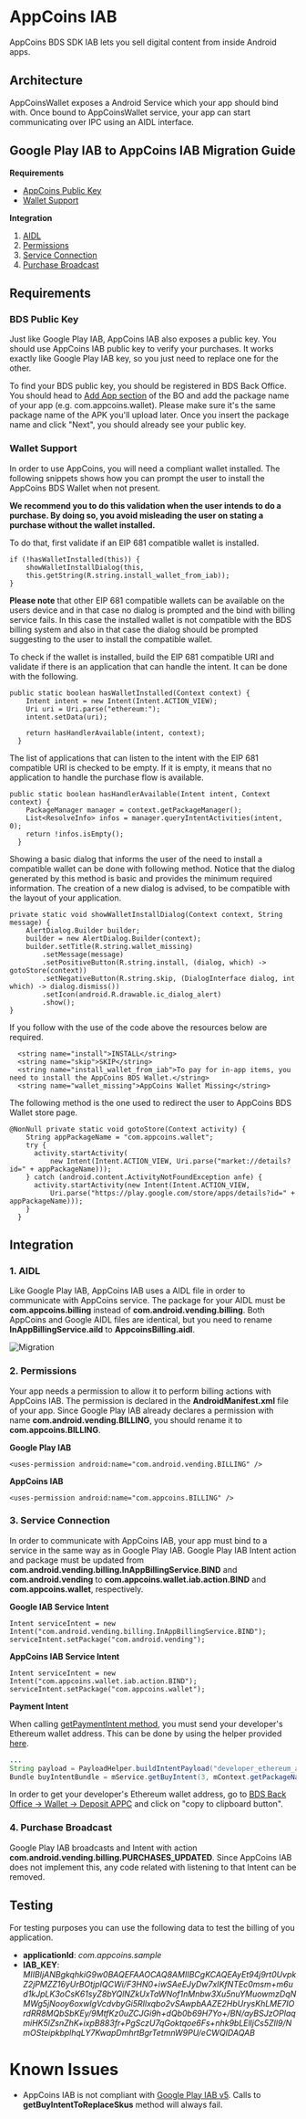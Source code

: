 # AppCoins IAB
AppCoins BDS SDK IAB lets you sell digital content from inside Android apps.


## Architecture
AppCoinsWallet exposes a Android Service which your app should bind with. Once bound to AppCoinsWallet service, your app can start communicating over IPC using an AIDL interface.

## Google Play IAB to AppCoins IAB Migration Guide

**Requirements**
* [AppCoins Public Key](#appcoins-public-key)
* [Wallet Support](#wallet-support)

**Integration**
1. [AIDL](#1-aidl)
2. [Permissions](#2-permissions)
3. [Service Connection](#3-service-connection)
4. [Purchase Broadcast](#4-purchase-broadcast)

## Requirements
### BDS Public Key

Just like Google Play IAB, AppCoins IAB also exposes a public key. You should use AppCoins IAB public key to verify your purchases. It works exactly like Google Play IAB key, so you just need to replace one for the other.

To find your BDS public key, you should be registered in BDS Back Office. You should head to [Add App section](https://developers.blockchainds.com/myApps/upload/publicKey) of the BO and add the package name of your app (e.g. com.appcoins.wallet). Please make sure it's the same package name of the APK you'll upload later. Once you insert the package name and click "Next", you should already see your public key.

### Wallet Support

In order to use AppCoins, you will need a compliant wallet installed. The following snippets shows how you can prompt the user to install the AppCoins BDS Wallet when not present.
 
**We recommend you to do this validation when the user intends to do a purchase. By doing so, you avoid misleading the user on stating a purchase without the wallet installed.**

To do that, first validate if an EIP 681 compatible wallet is installed.
```
if (!hasWalletInstalled(this)) {
    showWalletInstallDialog(this,
    this.getString(R.string.install_wallet_from_iab));
}
```
**Please note** that other EIP 681 compatible wallets can be available on the users device and in that case no dialog is prompted and the bind with billing service fails. In this case the installed wallet is not compatible with the BDS billing system and also in that case the dialog should be prompted suggesting to the user to install the compatible wallet.

To check if the wallet is installed, build the EIP 681 compatible URI and validate if there is an application that can handle the intent.
It can be done with the following.
```
public static boolean hasWalletInstalled(Context context) {
    Intent intent = new Intent(Intent.ACTION_VIEW);
    Uri uri = Uri.parse("ethereum:");
    intent.setData(uri);

    return hasHandlerAvailable(intent, context);
  }
```

The list of applications that can listen to the intent with the EIP 681 compatible URI is checked to be empty. If it is empty, it means that no application to handle the purchase flow is available.
```
public static boolean hasHandlerAvailable(Intent intent, Context context) {
    PackageManager manager = context.getPackageManager();
    List<ResolveInfo> infos = manager.queryIntentActivities(intent, 0);
    return !infos.isEmpty();
  }
```

Showing a basic dialog that informs the user of the need to install a compatible wallet can be done with following method. Notice that the dialog generated by this method is basic and provides the minimum required information. The creation of a new dialog is advised, to be compatible with the layout of your application.

```
private static void showWalletInstallDialog(Context context, String message) {
    AlertDialog.Builder builder;
    builder = new AlertDialog.Builder(context);
    builder.setTitle(R.string.wallet_missing)
        .setMessage(message)
        .setPositiveButton(R.string.install, (dialog, which) -> gotoStore(context))
        .setNegativeButton(R.string.skip, (DialogInterface dialog, int which) -> dialog.dismiss())
        .setIcon(android.R.drawable.ic_dialog_alert)
        .show();
}
```
If you follow with the use of the code above the resources below are required.
```
  <string name="install">INSTALL</string>
  <string name="skip">SKIP</string>
  <string name="install_wallet_from_iab">To pay for in-app items, you need to install the AppCoins BDS Wallet.</string>
  <string name="wallet_missing">AppCoins Wallet Missing</string>
```

The following method is the one used to redirect the user to AppCoins BDS Wallet store page. 
```
@NonNull private static void gotoStore(Context activity) {
    String appPackageName = "com.appcoins.wallet";
    try {
      activity.startActivity(
          new Intent(Intent.ACTION_VIEW, Uri.parse("market://details?id=" + appPackageName)));
    } catch (android.content.ActivityNotFoundException anfe) {
      activity.startActivity(new Intent(Intent.ACTION_VIEW,
          Uri.parse("https://play.google.com/store/apps/details?id=" + appPackageName)));
    }
  }
```
## Integration
### 1. AIDL

Like Google Play IAB, AppCoins IAB uses a AIDL file in order to communicate with AppCoins service. The package for your AIDL must be **com.appcoins.billing** instead of **com.android.vending.billing**. Both AppCoins and Google AIDL files are identical, but you need to rename **InAppBillingService.aild** to **AppcoinsBilling.aidl**.

![Migration](docs/aidl-migration.png)

### 2. Permissions

Your app needs a permission to allow it to perform billing actions with AppCoins IAB. The permission is declared in the **AndroidManifest.xml** file of your app. Since Google Play IAB already declares a permission with name **com.android.vending.BILLING**, you should rename it to **com.appcoins.BILLING**.


**Google Play IAB**

	<uses-permission android:name="com.android.vending.BILLING" />

**AppCoins IAB**

	<uses-permission android:name="com.appcoins.BILLING" />

### 3. Service Connection

In order to communicate with AppCoins IAB, your app must bind to a service in the same way as in Google Play IAB. Google Play IAB Intent action and package must be updated from **com.android.vending.billing.InAppBillingService.BIND** and **com.android.vending** to **com.appcoins.wallet.iab.action.BIND** and **com.appcoins.wallet**, respectively.


**Google IAB Service Intent**

	Intent serviceIntent = new Intent("com.android.vending.billing.InAppBillingService.BIND");
	serviceIntent.setPackage("com.android.vending");

**AppCoins IAB Service Intent**

	Intent serviceIntent = new Intent("com.appcoins.wallet.iab.action.BIND");
	serviceIntent.setPackage("com.appcoins.wallet");

**Payment Intent**

When calling [getPaymentIntent method](https://github.com/Aptoide/appcoins-iab-sample/blob/feature/APPC-541-documentation/app/src/appcoinsiab/aidl/com/appcoins/billing/AppcoinsBilling.aidl#L96), you must send your developer's Ethereum wallet address. This can be done by using the helper provided [here](app/src/main/java/com/aptoide/iabexample/util/PayloadHelper.java).

```java
...
String payload = PayloadHelper.buildIntentPayload("developer_ethereum_address","developer_payload")
Bundle buyIntentBundle = mService.getBuyIntent(3, mContext.getPackageName(), sku, itemType, payload);
```
In order to get your developer's Ethereum wallet address, go to [BDS Back Office -> Wallet -> Deposit APPC](https://blockchainds.com/wallet/depositAppc) and click on "copy to clipboard button".

### 4. Purchase Broadcast

Google Play IAB broadcasts and Intent with action **com.android.vending.billing.PURCHASES_UPDATED**. Since AppCoins IAB does not implement this, any code related with listening to that Intent can be removed.


## Testing

For testing purposes you can use the following data to test the billing of you application.
* **applicationId**: *com.appcoins.sample*
* **IAB_KEY**: *MIIBIjANBgkqhkiG9w0BAQEFAAOCAQ8AMIIBCgKCAQEAyEt94j9rt0UvpkZ2jPMZZ16yUrBOtjpIQCWi/F3HN0+iwSAeEJyDw7xIKfNTEc0msm+m6ud1kJpLK3oCsK61syZ8bYQlNZkUxTaWNof1nMnbw3Xu5nuYMuowmzDqNMWg5jNooy6oxwIgVcdvbyGi5RIlxqbo2vSAwpbAAZE2HbUrysKhLME7IOrdRR8MQbSbKEy/9MtfKz0uZCJGi9h+dQb0b69H7Yo+/BN/ayBSJzOPlaqmiHK5lZsnZhK+ixpB883fr+PgSczU7qGoktqoe6Fs+nhk9bLElljCs5ZIl9/NmOSteipkbplhqLY7KwapDmhrtBgrTetmnW9PU/eCWQIDAQAB* 

# Known Issues

* AppCoins IAB is not compliant with [Google Play IAB v5](https://developer.android.com/google/play/billing/versions.html). Calls to **getBuyIntentToReplaceSkus** method will always fail.
